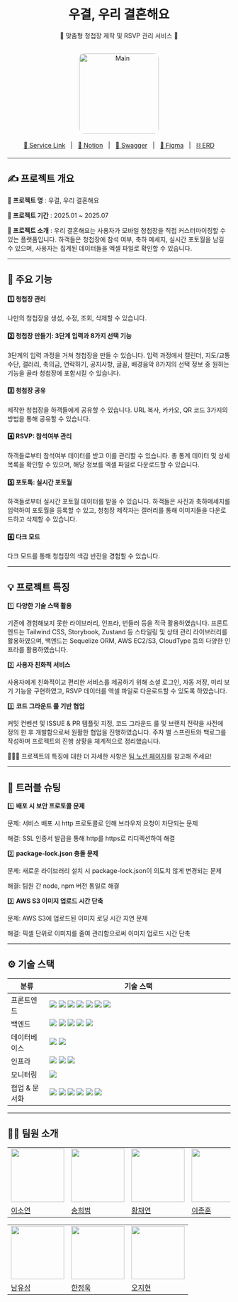 <div align="center">
  <h1>우결, 우리 결혼해요</h1>
  <p>💍 맞춤형 청첩장 제작 및 RSVP 관리 서비스 💍</p>
</div>

<br/>

<div align="center">
  <img src="https://github.com/user-attachments/assets/ebbff996-084a-4c42-9fda-f571f5b7699c" alt="Main" style="border-radius: 10px; width: 180px"/>
</div>

<br/>


<div align="center">
  <a href="https://woogyeol.site/">🔗 Service Link</a>
  &nbsp; | &nbsp;
  <a href="https://motley-sundae-448.notion.site/19e9673ec79780a3b17bed3825f5fa8c?pvs=74">📒 Notion</a>
  &nbsp; | &nbsp;
  <a href="https://app.swaggerhub.com/apis-docs/GHOONGHOON_1/wedding/1.0.0">📗 Swagger</a>
  &nbsp; | &nbsp;
  <a href="https://www.figma.com/design/Amij7OxsmnsATHkYM5PO52/Woo-Gyeol?t=urUor9ri0Uegu5pe-0">🎨 Figma</a>
  &nbsp; | &nbsp;
  <a href="https://dbdiagram.io/d/675804ade9daa85aca3a38e3">⛓️ ERD</a>
</div>

---

## ✍️ 프로젝트 개요

**💌 프로젝트 명** : 우결, 우리 결혼해요

**💌 프로젝트 기간** : 2025.01 ~ 2025.07

**💌 프로젝트 소개** : 우리 결혼해요는 사용자가 모바일 청첩장을 직접 커스터마이징할 수 있는 플랫폼입니다. 하객들은 청첩장에 참석 여부, 축하 메세지, 실시간 포토월을 남길 수 있으며, 사용자는 집계된 데이터들을 엑셀 파일로 확인할 수 있습니다.

---

## 📁 주요 기능

#### 1️⃣ 청첩장 관리
나만의 청첩장을 생성, 수정, 조회, 삭제할 수 있습니다.

#### 2️⃣ 청첩장 만들기: 3단계 입력과 8가지 선택 기능
3단계의 입력 과정을 거쳐 청첩장을 만들 수 있습니다.
입력 과정에서 캘린더, 지도/교통수단, 갤러리, 축의금, 연락하기, 공지사항, 글꼴, 배경음악 8가지의 선택 정보 중 원하는 기능을 골라 청첩장에 포함시킬 수 있습니다.

#### 3️⃣ 청첩장 공유
제작한 청첩장을 하객들에게 공유할 수 있습니다.
URL 복사, 카카오, QR 코드 3가지의 방법을 통해 공유할 수 있습니다.

#### 4️⃣ RSVP: 참석여부 관리
하객들로부터 참석여부 데이터를 받고 이를 관리할 수 있습니다. 
총 통계 데이터 및 상세 목록을 확인할 수 있으며, 해당 정보를 엑셀 파일로 다운로드할 수 있습니다.

#### 5️⃣ 포토톡: 실시간 포토월
하객들로부터 실시간 포토월 데이터를 받을 수 있습니다.
하객들은 사진과 축하메세지를 입력하여 포토월을 등록할 수 있고, 청첩장 제작자는 갤러리를 통해 이미지들을 다운로드하고 삭제할 수 있습니다.

#### 6️⃣ 다크 모드
다크 모드를 통해 청첩장의 색감 반전을 경험할 수 있습니다. 

---

## 💡 프로젝트 특징

 1️⃣ **다양한 기술 스택 활용**

  기존에 경험해보지 못한 라이브러리, 인프라, 번들러 등을 적극 활용하였습니다.
  프론트엔드는 Tailwind CSS, Storybook, Zustand 등 스타일링 및 상태 관리 라이브러리를 활용하였으며, 백엔드는 Sequelize ORM, AWS EC2/S3, CloudType 등의 다양한 인프라를 활용하였습니다.
    
 2️⃣ **사용자 친화적 서비스**
 
  사용자에게 친화적이고 편리한 서비스를 제공하기 위해 소셜 로그인, 자동 저장, 미리 보기 기능을 구현하였고, RSVP 데이터를 엑셀 파일로 다운로드할 수 있도록 하였습니다.
    
 3️⃣ **코드 그라운드 룰 기반 협업**

  커밋 컨벤션 및 ISSUE & PR 템플릿 지정, 코드 그라운드 룰 및 브랜치 전략을 사전에 정의 한 후 개발함으로써 원활한 협업을 진행하였습니다.
  주차 별 스프린트와 백로그를 작성하며 프로젝트의 진행 상황을 체계적으로 정리했습니다.

  💁🏻‍♂️ 프로젝트의 특징에 대한 더 자세한 사항은 <a href="https://motley-sundae-448.notion.site/19e9673ec79780a3b17bed3825f5fa8c?pvs=74"> 팀 노션 페이지</a>를 참고해 주세요!
    
---

## 🚨 트러블 슈팅

1️⃣ **배포 시 보안 프로토콜 문제**

문제: 서비스 배포 시 http 프로토콜로 인해 브라우저 요청이 차단되는 문제

해결: SSL 인증서 발급을 통해 http를 https로 리디렉션하여 해결

2️⃣ **package-lock.json 충돌 문제**

문제: 새로운 라이브러리 설치 시 package-lock.json이 의도치 않게 변경되는 문제

해결: 팀원 간 node, npm 버전 통일로 해결

3️⃣ **AWS S3 이미지 업로드 시간 단축**

문제: AWS S3에 업로드된 이미지 로딩 시간 지연 문제

해결: 픽셀 단위로 이미지를 줄여 관리함으로써 이미지 업로드 시간 단축

---

## ⚙️ 기술 스택

<table>
  <thead>
    <tr>
      <th style="width: 160px;">분류</th>
      <th style="width: 1000px;">기술 스택</th>
    </tr>
  </thead>
  <tbody>
    <tr>
      <td>프론트엔드</td>
      <td>
        <img src="https://img.shields.io/badge/react-%2320232a.svg?style=for-the-badge&logo=react&logoColor=%2361DAFB"/>
        <img src="https://img.shields.io/badge/typescript-%23007ACC.svg?style=for-the-badge&logo=typescript&logoColor=white"/>
        <img src="https://img.shields.io/badge/tailwindcss-%2338B2AC.svg?style=for-the-badge&logo=tailwind-css&logoColor=white"/>
        <img src="https://img.shields.io/badge/-React%20Query-FF4154?style=for-the-badge&logo=react%20query&logoColor=white"/>
        <img src="https://img.shields.io/badge/-jest-%23C21325?style=for-the-badge&logo=jest&logoColor=white"/>
        <img src="https://img.shields.io/badge/Storybook-FF4785?style=for-the-badge&logo=storybook&logoColor=white"/>
        <img src="https://img.shields.io/badge/Zustand-%23F8E71C?style=for-the-badge&logo=&logoColor=black"/>
      </td>
    </tr>
    <tr>
      <td>백엔드</td>
      <td>
        <img src="https://img.shields.io/badge/express.js-%23404d59.svg?style=for-the-badge&logo=express&logoColor=%2361DAFB"/>
        <img src="https://img.shields.io/badge/typescript-%23007ACC.svg?style=for-the-badge&logo=typescript&logoColor=white"/>
        <img src="https://img.shields.io/badge/node.js-6DA55F?style=for-the-badge&logo=node.js&logoColor=white"/>
        <img src="https://img.shields.io/badge/Sequelize-52B0E7?style=for-the-badge&logo=Sequelize&logoColor=white"/>
        <img src="https://img.shields.io/badge/JWT-black?style=for-the-badge&logo=JSON%20web%20tokens"/>
      </td>
    </tr>
    <tr>
      <td>데이터베이스</td>
      <td>
        <img src="https://img.shields.io/badge/MariaDB-003545?style=for-the-badge&logo=mariadb&logoColor=white"/>
        <img src="https://img.shields.io/badge/MySQL-4479A1?style=for-the-badge&logo=mysql&logoColor=white"/>
      </td>
    </tr>
    <tr>
      <td>인프라</td>
      <td>
        <img src="https://img.shields.io/badge/AWS_EC2-FF9900?style=for-the-badge&logo=amazon-ec2&logoColor=white"/>
        <img src="https://img.shields.io/badge/Amazon%20S3-569A31?style=for-the-badge&logo=Amazon%20S3&logoColor=white"/>
        <img src="https://img.shields.io/badge/Docker-2496ED?style=for-the-badge&logo=Docker&logoColor=white"/>
      </td>
    </tr>
    <tr>
      <td>모니터링</td>
      <td>
        <img src="https://img.shields.io/badge/Sentry-362D59?style=for-the-badge&logo=sentry&logoColor=white"/>
      </td>
    </tr>
    <tr>
      <td>협업 & 문서화</td>
      <td>
        <img src="https://img.shields.io/badge/Figma-%23F24E1E?style=for-the-badge&logo=figma&logoColor=white"/>
        <img src="https://img.shields.io/badge/Zep-000000?style=for-the-badge&logo=&logoColor=white"/>
        <img src="https://img.shields.io/badge/Slack-4A154B?style=for-the-badge&logo=slack&logoColor=white"/>
        <img src="https://img.shields.io/badge/swagger-%2385EA2D?style=for-the-badge&logo=swagger&logoColor=black"/>
        <img src="https://img.shields.io/badge/GitHub%20Projects-181717?style=for-the-badge&logo=github&logoColor=white"/>
        <img src="https://img.shields.io/badge/Notion-000000?style=for-the-badge&logo=notion&logoColor=white"/>
      </td>
    </tr>
  </tbody>
</table>

---

## 🧑‍💻 팀원 소개

<table>
  <tr>
    <td>
      <img src="https://avatars.githubusercontent.com/u/102416278?v=4" width="120px" height="120px"/>
    </td>
    <td>
      <img src="https://avatars.githubusercontent.com/u/55120757?v=4" width="120px" height="120px"/>
    </td>
    <td>
      <img src="https://avatars.githubusercontent.com/u/128888732?v=4" width="120px" height="120px"/>
    </td>
    <td>
      <img src="https://avatars.githubusercontent.com/u/120161508?v=4" width="120px" height="120px"/>
    </td>
  </tr>

  <tr>
    <td>
      <a href="https://github.com/eesoyeon">
        이소연
      </a>
    </td>
    <td>
      <a href="https://github.com/heebeom-song">
        송희범
      </a>
    </td>
    <td>
      <a href="https://github.com/chaeon1">
        황채연
      </a>
    </td>
    <td>
      <a href="https://github.com/jonghoon-L">
        이종훈
      </a>
    </td>
 
</table>
  <table>
    <tr>
        <td>
        <img src="https://avatars.githubusercontent.com/u/102887277?v=4" width="120px" height="120px"/>
        </td>
        <td>
        <img src="https://avatars.githubusercontent.com/u/101189924?v=4" width="120px" height="120px"/>
        </td>
        <td>
        <img src="https://avatars.githubusercontent.com/u/121949750?v=4" width="120px" height="120px"/>
        </td>
    </tr>
    <tr>
        <td>
        <a href="https://github.com/meteorqz6">
            남유성
        </a>
        </td>
        <td>
        <a href="https://github.com/nowrobin">
            한정욱
        </a>
        </td>
        <td>
        <a href="https://github.com/wlqgkrry">
            오지현
        </a>
        </td>
    </tr>
  </table>
